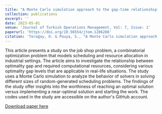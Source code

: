```yaml
---
title: "A Monte Carlo simulation approach to the gap-time relationship in solving scheduling problem"
collection: publications
excerpt: ''
date: 2023-05-01
venue: 'Journal of Turkish Operations Management, Vol: 7, Issue: 1'
paperurl: 'https://doi.org/10.56554/jtom.1286288'
citation: 'Torağay, O. & Pouya, S., "A Monte Carlo simulation approach to the gap-time relationship in solving scheduling problem." Journal of Turkish Operations Management (2023).'
---
```

This article presents a study on the job shop problem, a combinatorial optimization problem that models scheduling and resource allocation in industrial settings. The article aims to investigate the 
relationship between optimality gap and required computational resources, considering various optimality gap levels that are applicable in real-life situations. The study uses a Monte Carlo simulation 
to analyze the behavior of solvers in solving different sizes of random-generated scheduling problems. The findings of the study offer insights into the worthiness of reaching an optimal solution versus 
implementing a near-optimal solution and starting the work. The codes used in the study are accessible on the author's GitHub account.

[Download paper here](https://doi.org/10.56554/jtom.1286288)
